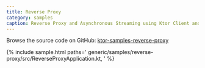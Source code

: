 ```yaml
---
title: Reverse Proxy
category: samples
caption: Reverse Proxy and Asynchronous Streaming using Ktor Client and Server
---
```


Browse the source code on GitHub: [ktor-samples-reverse-proxy](https://github.com/ktorio/ktor-samples/tree/master/generic/samples/reverse-proxy)

{% include sample.html paths='
    generic/samples/reverse-proxy/src/ReverseProxyApplication.kt,
' %}
